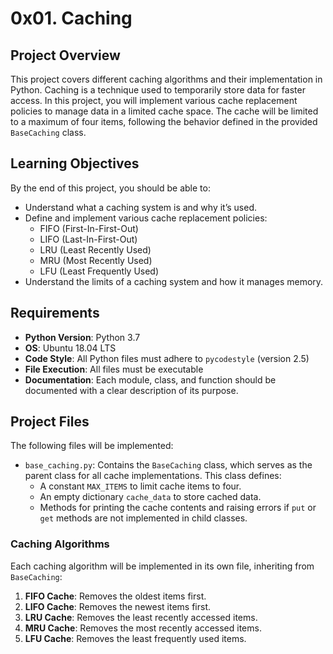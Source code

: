 # 0x01. Caching

## Project Overview
This project covers different caching algorithms and their implementation in Python. Caching is a technique used to temporarily store data for faster access. In this project, you will implement various cache replacement policies to manage data in a limited cache space. The cache will be limited to a maximum of four items, following the behavior defined in the provided `BaseCaching` class.

## Learning Objectives
By the end of this project, you should be able to:
- Understand what a caching system is and why it’s used.
- Define and implement various cache replacement policies:
  - FIFO (First-In-First-Out)
  - LIFO (Last-In-First-Out)
  - LRU (Least Recently Used)
  - MRU (Most Recently Used)
  - LFU (Least Frequently Used)
- Understand the limits of a caching system and how it manages memory.

## Requirements
- **Python Version**: Python 3.7
- **OS**: Ubuntu 18.04 LTS
- **Code Style**: All Python files must adhere to `pycodestyle` (version 2.5)
- **File Execution**: All files must be executable
- **Documentation**: Each module, class, and function should be documented with a clear description of its purpose.

## Project Files
The following files will be implemented:
- `base_caching.py`: Contains the `BaseCaching` class, which serves as the parent class for all cache implementations. This class defines:
  - A constant `MAX_ITEMS` to limit cache items to four.
  - An empty dictionary `cache_data` to store cached data.
  - Methods for printing the cache contents and raising errors if `put` or `get` methods are not implemented in child classes.

### Caching Algorithms
Each caching algorithm will be implemented in its own file, inheriting from `BaseCaching`:
1. **FIFO Cache**: Removes the oldest items first.
2. **LIFO Cache**: Removes the newest items first.
3. **LRU Cache**: Removes the least recently accessed items.
4. **MRU Cache**: Removes the most recently accessed items.
5. **LFU Cache**: Removes the least frequently used items.
